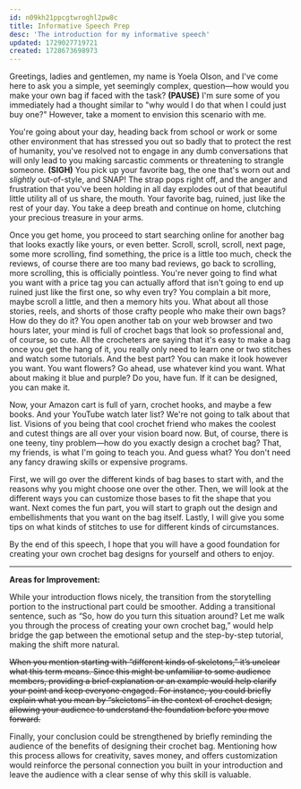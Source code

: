 ```yaml
---
id: n09kh21ppcgtwroghl2pw8c
title: Informative Speech Prep
desc: 'The introduction for my informative speech'
updated: 1729027719721
created: 1728673698973
---
```

Greetings, ladies and gentlemen, my name is Yoela Olson, and I've come here to ask you a simple, yet seemingly complex, question—how would you make your own bag if faced with the task? **(PAUSE)** I'm sure some of you immediately had a thought similar to "why would I do that when I could just buy one?" However, take a moment to envision this scenario with me.

You're going about your day, heading back from school or work or some other environment that has stressed you out so badly that to protect the rest of humanity, you've resolved not to engage in any dumb conversations that will only lead to you making sarcastic comments or threatening to strangle someone. **(SIGH)** You pick up your favorite bag, the one that's worn out and *slightly* out-of-style, and SNAP! The strap pops right off, and the anger and frustration that you've been holding in all day explodes out of that beautiful little utility all of us share, the mouth. Your favorite bag, ruined, just like the rest of your day. You take a deep breath and continue on home, clutching your precious treasure in your arms.

Once you get home, you proceed to start searching online for another bag that looks exactly like yours, or even better. Scroll, scroll, scroll, next page, some more scrolling, find something, the price is a little too much, check the reviews, of course there are too many bad reviews, go back to scrolling, more scrolling, this is officially pointless. You're never going to find what you want with a price tag you can actually afford that isn't going to end up ruined just like the first one, so why even try? You complain a bit more, maybe scroll a little, and then a memory hits you. What about all those  stories, reels, and shorts of those crafty people who make their own bags? How do they do it? You open another tab on your web browser and two hours later, your mind is full of crochet bags that look so professional and, of course, so cute. All the crocheters are saying that it's easy to make a bag once you get the hang of it, you really only need to learn one or two stitches and watch some tutorials. And the best part? You can make it look however you want. You want flowers? Go ahead, use whatever kind you want. What about making it blue and purple? Do you, have fun. If it can be designed, you can make it.

Now, your Amazon cart is full of yarn, crochet hooks, and maybe a few books. And your YouTube watch later list? We're not going to talk about that list. Visions of you being that cool crochet friend who makes the coolest and cutest things are all over your vision board now. But, of course, there is one teeny, tiny problem—how do you exactly design a crochet bag? That, my friends, is what I'm going to teach you. And guess what? You don't need any fancy drawing skills or expensive programs.

First, we will go over the different kinds of bag bases to start with, and the reasons why you might choose one over the other. Then, we will look at the different ways you can customize those bases to fit the shape that you want. Next comes the fun part, you will start to graph out the design and embellishments that you want on the bag itself. Lastly, I will give you some tips on what kinds of stitches to use for different kinds of circumstances.

By the end of this speech, I hope that you will have a good foundation for creating your own crochet bag designs for yourself and others to enjoy.

---

**Areas for Improvement:**

While your introduction flows nicely, the transition from the storytelling portion to the instructional part could be smoother. Adding a transitional sentence, such as “So, how do you turn this situation around? Let me walk you through the process of creating your own crochet bag,” would help bridge the gap between the emotional setup and the step-by-step tutorial, making the shift more natural.

~~When you mention starting with “different kinds of skeletons,” it’s unclear what this term means. Since this might be unfamiliar to some audience members, providing a brief explanation or an example would help clarify your point and keep everyone engaged. For instance, you could briefly explain what you mean by “skeletons” in the context of crochet design, allowing your audience to understand the foundation before you move forward.~~

Finally, your conclusion could be strengthened by briefly reminding the audience of the benefits of designing their crochet bag. Mentioning how this process allows for creativity, saves money, and offers customization would reinforce the personal connection you built in your introduction and leave the audience with a clear sense of why this skill is valuable.

